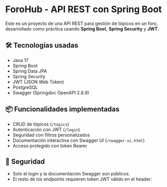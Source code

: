 # ForoHub - API REST con Spring Boot

Este es un proyecto de una API REST para gestión de tópicos en un foro, desarrollado como práctica usando **Spring Boot**, **Spring Security** y **JWT**.

## 🛠️ Tecnologías usadas

- Java 17
- Spring Boot
- Spring Data JPA
- Spring Security
- JWT (JSON Web Token)
- PostgreSQL
- Swagger (Springdoc OpenAPI 2.8.9)

## 📦 Funcionalidades implementadas

- CRUD de tópicos (`/topics`)
- Autenticación con JWT (`/login`)
- Seguridad con filtros personalizados
- Documentación interactiva con Swagger UI (`/swagger-ui.html`)
- Acceso protegido con token Bearer

## 🔐 Seguridad

- Solo el login y la documentación Swagger son públicos.
- El resto de los endpoints requieren token JWT válido en el header:
  
